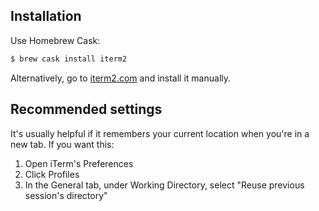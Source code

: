 ## Installation

Use Homebrew Cask:

```sh
$ brew cask install iterm2
```

Alternatively, go to [iterm2.com](https://www.iterm2.com/) and install it manually.

## Recommended settings

It's usually helpful if it remembers your current location when you're in a new tab. If you want this:

1. Open iTerm's Preferences
2. Click Profiles
3. In the General tab, under Working Directory, select "Reuse previous session's directory"
